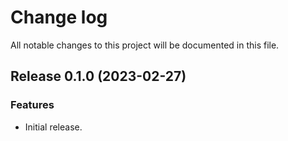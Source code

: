 # Change log

All notable changes to this project will be documented in this file.

## Release 0.1.0 (2023-02-27)

### Features

* Initial release.
